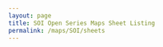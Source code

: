```yaml
---
layout: page
title: SOI Open Series Maps Sheet Listing
permalink: /maps/SOI/sheets
---
```



<span id='call_status'></span>
<div id='sheet_list'></div>
<script src="{{ "/assets/js/maps/SOI/sheets_common.js" | relative_url }}" ></script>
<script src="{{ "/assets/js/maps/SOI/sheets_listing.js" | relative_url }}" ></script>

<span id='call_status'></span>
<div id='sheets_list'></div>
